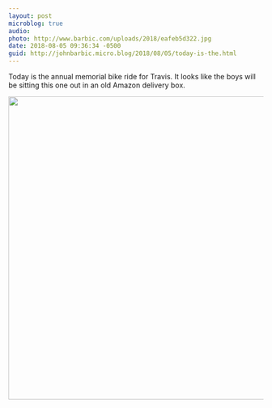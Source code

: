```yaml
---
layout: post
microblog: true
audio: 
photo: http://www.barbic.com/uploads/2018/eafeb5d322.jpg
date: 2018-08-05 09:36:34 -0500
guid: http://johnbarbic.micro.blog/2018/08/05/today-is-the.html
---
```

Today is the annual memorial bike ride for Travis.  It looks like the boys will be sitting this one out in an old Amazon delivery box.

<img src="http://www.barbic.com/uploads/2018/eafeb5d322.jpg" width="600" height="599" />

